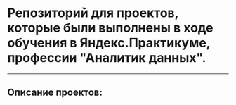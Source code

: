 # **Репозиторий для проектов, которые были выполнены в ходе обучения в Яндекс.Практикуме, профессии "Аналитик данных".**
----------------------------------------------------------------------------------------------------------------------
## **Описание проектов:**
